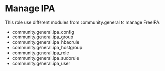 # Manage IPA

This role use different modules from community.general to manage FreeIPA.

- community.general.ipa_config
- community.general.ipa_group
- community.general.ipa_hbacrule
- community.general.ipa_hostgroup
- community.general.ipa_role
- community.general.ipa_sudorule
- community.general.ipa_user
